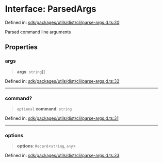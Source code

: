 # Interface: ParsedArgs

Defined in: [sdk/packages/utils/dist/cli/parse-args.d.ts:30](https://github.com/happyvertical/sdk/blob/ecf26bd2c723d8179a1b2b2e90032dea65d1fbef/packages/utils/dist/cli/parse-args.d.ts#L30)

Parsed command line arguments

## Properties

### args

> **args**: `string`[]

Defined in: [sdk/packages/utils/dist/cli/parse-args.d.ts:32](https://github.com/happyvertical/sdk/blob/ecf26bd2c723d8179a1b2b2e90032dea65d1fbef/packages/utils/dist/cli/parse-args.d.ts#L32)

***

### command?

> `optional` **command**: `string`

Defined in: [sdk/packages/utils/dist/cli/parse-args.d.ts:31](https://github.com/happyvertical/sdk/blob/ecf26bd2c723d8179a1b2b2e90032dea65d1fbef/packages/utils/dist/cli/parse-args.d.ts#L31)

***

### options

> **options**: `Record`\<`string`, `any`\>

Defined in: [sdk/packages/utils/dist/cli/parse-args.d.ts:33](https://github.com/happyvertical/sdk/blob/ecf26bd2c723d8179a1b2b2e90032dea65d1fbef/packages/utils/dist/cli/parse-args.d.ts#L33)
